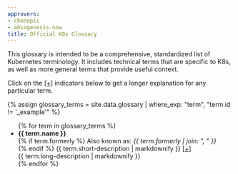 ```yaml
---
approvers:
- chenopis
- abiogenesis-now
title: Official K8s Glossary
---
```

<link href="/css/expander.css" rel="stylesheet">
<script src="/js/expander.js"></script>

<p>This glossary is intended to be a comprehensive, standardized list of Kubernetes terminology. It includes technical terms that are specific to K8s, as well as more general terms that provide useful context.</p>

<p>Click on the <a href="javascript:void(0)" class="no-underline">[+]</a> indicators below to get a longer explanation for any particular term.</p>

{% assign glossary_terms = site.data.glossary | where_exp: "term", "term.id != '_example'" %}

<ul>
{% for term in glossary_terms %}
<li>
<b>{{ term.name }}</b>
<br>
{% if term.formerly %}
Also known as: <i>{{ term.formerly | join: ", " }}</i>
<br>
{% endif %}
<span class="preview-text">{{ term.short-description | markdownify }} <a href="javascript:void(0)" class="click-controller no-underline" data-target="{{ term.id }}">[+]</a></span>
<br>
<div id="{{ term.id }}" class="hide">
{{ term.long-description | markdownify }}
</div>
</li>
{% endfor %}
</ul>
